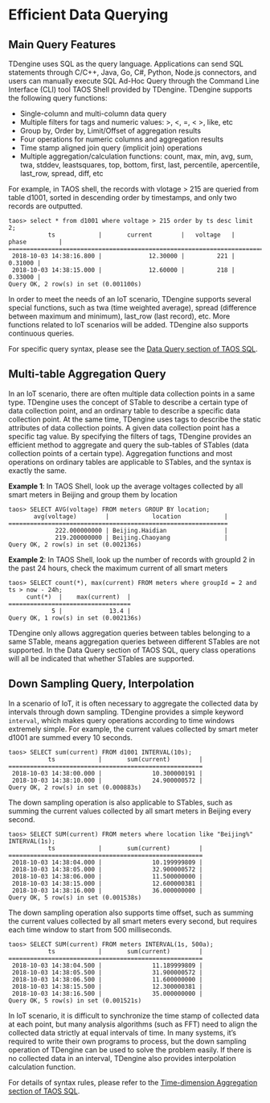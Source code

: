 # Efficient Data Querying

## <a class="anchor" id="queries"></a> Main Query Features

TDengine uses SQL as the query language. Applications can send SQL statements through C/C++, Java, Go, C#, Python, Node.js connectors, and users can manually execute SQL Ad-Hoc Query through the Command Line Interface (CLI) tool TAOS Shell provided by TDengine. TDengine supports the following query functions:

- Single-column and multi-column data query
- Multiple filters for tags and numeric values: >, <, =, < >, like, etc
- Group by, Order by, Limit/Offset of aggregation results
- Four operations for numeric columns and aggregation results
- Time stamp aligned join query (implicit join) operations
- Multiple aggregation/calculation functions: count, max, min, avg, sum, twa, stddev, leastsquares, top, bottom, first, last, percentile, apercentile, last_row, spread, diff, etc

For example, in TAOS shell, the records with vlotage > 215 are queried from table d1001, sorted in descending order by timestamps, and only two records are outputted.

```mysql
taos> select * from d1001 where voltage > 215 order by ts desc limit 2;
           ts            |       current        |   voltage   |        phase         |
======================================================================================
 2018-10-03 14:38:16.800 |             12.30000 |         221 |              0.31000 |
 2018-10-03 14:38:15.000 |             12.60000 |         218 |              0.33000 |
Query OK, 2 row(s) in set (0.001100s)
```

In order to meet the needs of an IoT scenario, TDengine supports several special functions, such as twa (time weighted average), spread (difference between maximum and minimum), last_row (last record), etc. More functions related to IoT scenarios will be added. TDengine also supports continuous queries.

For specific query syntax, please see the [Data Query section of TAOS SQL](https://www.taosdata.com/cn/documentation/taos-sql#select).

## <a class="anchor" id="aggregation"></a> Multi-table Aggregation Query

In an IoT scenario, there are often multiple data collection points in a same type. TDengine uses the concept of STable to describe a certain type of data collection point, and an ordinary table to describe a specific data collection point. At the same time, TDengine uses tags to describe the static attributes of data collection points. A given data collection point has a specific tag value. By specifying the filters of tags, TDengine provides an efficient method to aggregate and query the sub-tables of STables (data collection points of a certain type). Aggregation functions and most operations on ordinary tables are applicable to STables, and the syntax is exactly the same.

**Example 1**: In TAOS Shell, look up the average voltages collected by all smart meters in Beijing and group them by location

```mysql
taos> SELECT AVG(voltage) FROM meters GROUP BY location;
       avg(voltage)        |            location            |
=============================================================
             222.000000000 | Beijing.Haidian                |
             219.200000000 | Beijing.Chaoyang               |
Query OK, 2 row(s) in set (0.002136s)
```

**Example 2**: In TAOS Shell, look up the number of records with groupId 2 in the past 24 hours, check the maximum current of all smart meters

```mysql
taos> SELECT count(*), max(current) FROM meters where groupId = 2 and ts > now - 24h;
     cunt(*)  |    max(current)  |
==================================
            5 |             13.4 |
Query OK, 1 row(s) in set (0.002136s)
```

TDengine only allows aggregation queries between tables belonging to a same STable, means aggregation queries between different STables are not supported. In the Data Query section of TAOS SQL, query class operations will all be indicated that whether STables are supported.

## <a class="anchor" id="sampling"></a> Down Sampling Query, Interpolation

In a scenario of IoT, it is often necessary to aggregate the collected data by intervals through down sampling. TDengine provides a simple keyword `interval`, which makes query operations according to time windows extremely simple. For example, the current values collected by smart meter d1001 are summed every 10 seconds.

```mysql
taos> SELECT sum(current) FROM d1001 INTERVAL(10s);
           ts            |       sum(current)        |
======================================================
 2018-10-03 14:38:00.000 |              10.300000191 |
 2018-10-03 14:38:10.000 |              24.900000572 |
Query OK, 2 row(s) in set (0.000883s)
```

The down sampling operation is also applicable to STables, such as summing the current values collected by all smart meters in Beijing every second.

```mysql
taos> SELECT SUM(current) FROM meters where location like "Beijing%" INTERVAL(1s);
           ts            |       sum(current)        |
======================================================
 2018-10-03 14:38:04.000 |              10.199999809 |
 2018-10-03 14:38:05.000 |              32.900000572 |
 2018-10-03 14:38:06.000 |              11.500000000 |
 2018-10-03 14:38:15.000 |              12.600000381 |
 2018-10-03 14:38:16.000 |              36.000000000 |
Query OK, 5 row(s) in set (0.001538s)
```

The down sampling operation also supports time offset, such as summing the current values collected by all smart meters every second, but requires each time window to start from 500 milliseconds.

```mysql
taos> SELECT SUM(current) FROM meters INTERVAL(1s, 500a);
           ts            |       sum(current)        |
======================================================
 2018-10-03 14:38:04.500 |              11.189999809 |
 2018-10-03 14:38:05.500 |              31.900000572 |
 2018-10-03 14:38:06.500 |              11.600000000 |
 2018-10-03 14:38:15.500 |              12.300000381 |
 2018-10-03 14:38:16.500 |              35.000000000 |
Query OK, 5 row(s) in set (0.001521s)
```

In IoT scenario, it is difficult to synchronize the time stamp of collected data at each point, but many analysis algorithms (such as FFT) need to align the collected data strictly at equal intervals of time. In many systems, it’s required to write their own programs to process, but the down sampling operation of TDengine can be used to solve the problem easily. If there is no collected data in an interval, TDengine also provides interpolation calculation function.

For details of syntax rules, please refer to the [Time-dimension Aggregation section of TAOS SQL](https://www.taosdata.com/en/documentation/taos-sql#aggregation).
